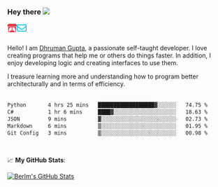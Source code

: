 ### Hey there <img src="https://media.giphy.com/media/hvRJCLFzcasrR4ia7z/giphy.gif" width="25px">

<a href="https://itch.io/profile/berlm">
  <img align="left" alt="Berlm's Itch" width="22px" src="/assets/itch-io.svg" />
</a>
<a href="mailto:ceo@berlm.me">
  <img align="left" alt="Email Berlm" width="22px" src="/assets/envelope.svg" />
</a>

<br />  
<br />  
  
Hello! I am [Dhruman Gupta](https://berlm.me/), a passionate self-taught developer. I love creating programs that help me or others do things faster. In addition, I enjoy developing logic and creating interfaces to use them.  

I treasure learning more and understanding how to program better architecturally and in terms of efficiency.  
<br />

<!--START_SECTION:waka-->
```text
Python       4 hrs 25 mins   ██████████████████▓░░░░░░   74.75 % 
C#           1 hr 6 mins     ████▓░░░░░░░░░░░░░░░░░░░░   18.63 % 
JSON         9 mins          ▓░░░░░░░░░░░░░░░░░░░░░░░░   02.73 % 
Markdown     6 mins          ▒░░░░░░░░░░░░░░░░░░░░░░░░   01.95 % 
Git Config   3 mins          ▒░░░░░░░░░░░░░░░░░░░░░░░░   00.98 % 
```
<!--END_SECTION:waka-->
<br />  

📈 **My GitHub Stats**:  

[![Berlm's GitHub Stats](https://github-readme-stats.vercel.app/api?username=dhrumangupta&theme=gotham&show_icons=true&count_private=true)](https://berlm.me)
